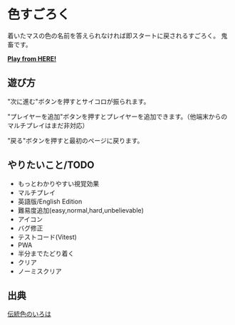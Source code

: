 # 色すごろく
着いたマスの色の名前を答えられなければ即スタートに戻されるすごろく。
鬼畜です。

**[Play from HERE!](https://6666dustry.github.io/color-dice/jp)**
## 遊び方
"次に進む"ボタンを押すとサイコロが振られます。

"プレイヤーを追加"ボタンを押すとプレイヤーを追加できます。（他端末からのマルチプレイはまだ非対応）

"戻る"ボタンを押すと最初のページに戻ります。

## やりたいこと/TODO
- もっとわかりやすい視覚効果
- マルチプレイ
- 英語版/English Edition
- 難易度追加(easy,normal,hard,unbelievable)
- アイコン
- バグ修正
- テストコード(Vitest)
- PWA
- 半分までたどり着く
- クリア
- ノーミスクリア

## 出典
[伝統色のいろは](https://irocore.com/)